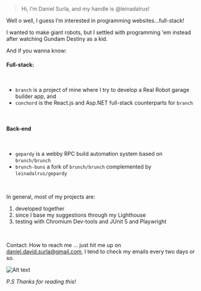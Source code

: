 > Hi, I’m Daniel Surla, and my handle is @leinadalrus!

Well o well, I guess I’m interested in programming websites...full-stack!

I wanted to make giant robots, but I settled with programming 'em instead after watching Gundam Destiny as a kid.

And if you wanna know: 

#### Full-stack:

<br>

- `branch` is a project of mine where I try to develop a Real Robot garage builder app, and
- `conchord` is the React.js and Asp.NET full-stack counterparts for `branch`

<br>

#### Back-end

<br>

- `gepardy` is a webby RPC build automation system based on `brunch/brunch`
- `brunch-buns` a fork of `brunch/brunch` complemented by `leinadalrus/gepardy`

<br>

In general, most of my projects are:

1. developed together
2. since I base my suggestions through my Lighthouse
3. testing with Chromium Dev-tools and JUnit 5 and Playwright

<br>

Contact: How to reach me ... just hit me up on daniel.david.surla@gmail.com, I tend to check my emails every two days or so.

![Alt text](images/daniel03.jpg)

*P.S*
  *Thanks for reading this!*
<!---
leinadalrus/leinadalrus is a ✨ special ✨ repository because its `README.md` (this file) appears on your GitHub profile.
You can click the Preview link to take a look at your changes.
--->

